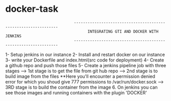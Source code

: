 # docker-task
                                  ---------------------------------------------------------------
                                        INTEGRATING GTI AND DOCKER WITH JENKINS
                                  ---------------------------------------------------------------
 1- Setup jenkins in our instance
 2- Install and restart docker on our instance
 3- write your Dockerfile and index.html(src code for deployment)
 4- Create a github repo and push those files
 5- Create a jenkins pipeline job with three stages
      --> 1st stage is to get the file from git hub repo
      --> 2nd stage is to build image from the files
         **Here you'll encounter a permission denied error for which you shoud give 777 permissions to /var/run/docker.sock
      --> 3RD stage is to build the container from the image
 6. On jenkins you can see those images and running containers with the plugin 'DOCKER'
